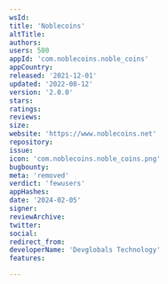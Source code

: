 ```yaml
---
wsId: 
title: 'Noblecoins'
altTitle: 
authors: 
users: 500
appId: 'com.noblecoins.noble_coins'
appCountry: 
released: '2021-12-01'
updated: '2022-08-12'
version: '2.0.0'
stars: 
ratings: 
reviews: 
size: 
website: 'https://www.noblecoins.net'
repository: 
issue: 
icon: 'com.noblecoins.noble_coins.png'
bugbounty: 
meta: 'removed'
verdict: 'fewusers'
appHashes: 
date: '2024-02-05'
signer: 
reviewArchive: 
twitter: 
social: 
redirect_from: 
developerName: 'Devglobals Technology'
features: 

---
```


